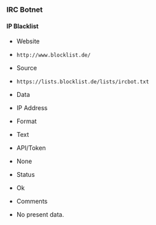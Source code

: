 ### IRC Botnet

#### IP Blacklist
>
* Website
 - `http://www.blocklist.de/`
* Source
 - `https://lists.blocklist.de/lists/ircbot.txt`
* Data
 - IP Address
* Format
 - Text
* API/Token
 - None
* Status
 - Ok
* Comments
 - No present data.
